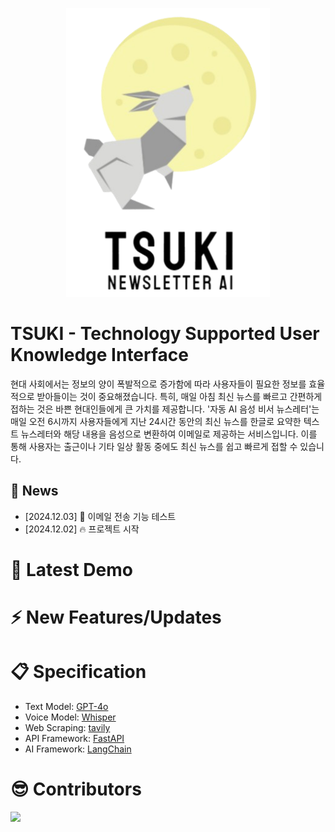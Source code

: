 <p align="center">
  <img src="./assets/img/logo_TSUKI01.png">
</p>

# TSUKI - Technology Supported User Knowledge Interface


현대 사회에서는 정보의 양이 폭발적으로 증가함에 따라 사용자들이 필요한 정보를 효율적으로 받아들이는 것이 중요해졌습니다. 특히, 매일 아침 최신 뉴스를 빠르고 간편하게 접하는 것은 바쁜 현대인들에게 큰 가치를 제공합니다.
'자동 AI 음성 비서 뉴스레터'는 매일 오전 6시까지 사용자들에게 지난 24시간 동안의 최신 뉴스를 한글로 요약한 텍스트 뉴스레터와 해당 내용을 음성으로 변환하여 이메일로 제공하는 서비스입니다. 이를 통해 사용자는 출근이나 기타 일상 활동 중에도 최신 뉴스를 쉽고 빠르게 접할 수 있습니다.
## 📰 News
- [2024.12.03] 📨 이메일 전송 기능 테스트
- [2024.12.02] 🔥 프로젝트 시작

# 🎉 Latest Demo

# ⚡️ New Features/Updates

# 📋 Specification
- Text Model: [GPT-4o](https://platform.openai.com/docs/models/gpt-4o)
- Voice Model: [Whisper](https://huggingface.co/ggerganov/whisper.cpp)
- Web Scraping: [tavily](https://www.tavily.com/)
- API Framework: [FastAPI](https://fastapi.tiangolo.com/)
- AI Framework: [LangChain](https://www.langchain.com/)

# 😎 Contributors
<a href="https://github.com/NewPlus/ChatTW/graphs/contributors">
    <img src="https://contrib.rocks/image?repo=NewPlus/ChatTW" />
</a>